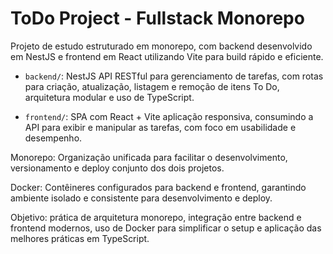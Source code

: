 # ToDo Project - Fullstack Monorepo

Projeto de estudo estruturado em monorepo, com backend desenvolvido em NestJS e frontend em React utilizando Vite para build rápido e eficiente.

- `backend/`: NestJS API RESTful para gerenciamento de tarefas, com rotas para criação, atualização, listagem e remoção de itens To Do, arquitetura modular e uso de TypeScript.

- `frontend/`: SPA com React + Vite aplicação responsiva, consumindo a API para exibir e manipular as tarefas, com foco em usabilidade e desempenho.

Monorepo: Organização unificada para facilitar o desenvolvimento, versionamento e deploy conjunto dos dois projetos.

Docker: Contêineres configurados para backend e frontend, garantindo ambiente isolado e consistente para desenvolvimento e deploy.

Objetivo: prática de arquitetura monorepo, integração entre backend e frontend modernos, uso de Docker para simplificar o setup e aplicação das melhores práticas em TypeScript.





